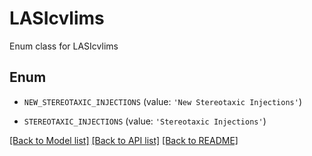 # LASIcvlims

Enum class for LASIcvlims

## Enum

* `NEW_STEREOTAXIC_INJECTIONS` (value: `'New Stereotaxic Injections'`)

* `STEREOTAXIC_INJECTIONS` (value: `'Stereotaxic Injections'`)

[[Back to Model list]](../README.md#documentation-for-models) [[Back to API list]](../README.md#documentation-for-api-endpoints) [[Back to README]](../README.md)


